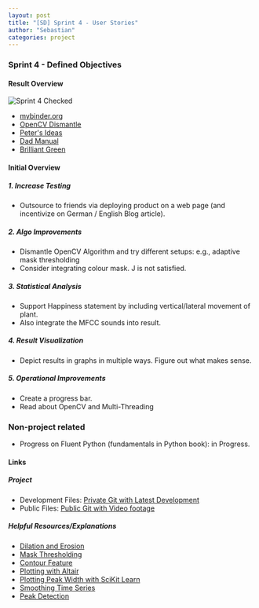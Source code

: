 ```yaml
---
layout: post
title: "[SD] Sprint 4 - User Stories"
author: "Sebastian"
categories: project
---
```

### Sprint 4 - Defined Objectives

#### Result Overview

![Sprint 4 Checked](https://i.imgur.com/UoFuowc.png)

- [mybinder.org](https://bit.ly/2CLNj92)
- [OpenCV Dismantle](https://plantions.github.io/project/2020/06/22/mastering-opencv.html)
- [Peter's Ideas](https://plantions.github.io/project/2020/06/27/alternative-modeling.html)
- [Dad Manual](https://plantions.github.io/project/2020/06/25/instructions.html)
- [Brilliant Green](https://seduerr91.github.io/blog/brilliant-green)



#### Initial Overview

##### 1. Increase Testing
- Outsource to friends via deploying product on a web page (and incentivize on German / English Blog article).
##### 2. Algo Improvements
- Dismantle OpenCV Algorithm and try different setups: e.g., adaptive mask thresholding
- Consider integrating colour mask. J is not satisfied.
##### 3. Statistical Analysis
  - Support Happiness statement by including vertical/lateral movement of plant.
  - Also integrate the MFCC sounds into result.
##### 4. Result Visualization
- Depict results in graphs in multiple ways. Figure out what makes sense.
##### 5. Operational Improvements
- Create a progress bar.
- Read about OpenCV and Multi-Threading
### Non-project related
- Progress on Fluent Python (fundamentals in Python book): in Progress.
#### Links
##### Project
- Development Files: [Private Git with Latest Development](https://github.com/plantions/video-edge-extractor/)
- Public Files: [Public Git with Video footage](https://github.com/plantions/published)
##### Helpful Resources/Explanations
- [Dilation and Erosion](https://docs.opencv.org/2.4/doc/tutorials/imgproc/erosion_dilatation/erosion_dilatation.html)
- [Mask Thresholding](https://docs.opencv.org/3.4/d7/d4d/tutorial_py_thresholding.html)
- [Contour Feature](https://docs.opencv.org/trunk/dd/d49/tutorial_py_contour_features.html)
- [Plotting with Altair](https://altair-viz.github.io/getting_started/overview.html)
- [Plotting Peak Width with SciKit Learn](https://docs.scipy.org/doc/scipy/reference/generated/scipy.signal.peak_widths.html#scipy.signal.peak_widths)
- [Smoothing Time Series](https://towardsdatascience.com/time-series-in-python-exponential-smoothing-and-arima-processes-2c67f2a52788)
- [Peak Detection](https://pythonawesome.com/overview-of-the-peaks-dectection-algorithms-available-in-python/)
